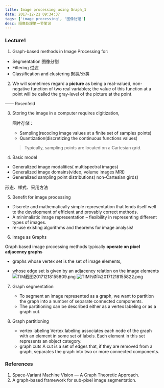 ```yaml
---
title: Image processing using Graph_1
date: 2017-12-21 09:34:37
tags: ['image processing', '图像处理']
desc: 图像处理第一节笔记
---
```


### Lecture1

1. Graph-based methods in Image Processing for:

  * Segmentation 图像分割
  * Filtering 过滤
  * Classification and clustering 聚类/分类
  
<!-- more -->

2.  We will sometimes regard a **picture** as being a real-valued, non-negative
  function of two real variables; the value of this function at a point will be
  called the gray-level of the picture at the point.

  —— Rosenfeld

3. Storing the image in a computer requires digitization,

    图片存储：

    * Sampling(recoding image values at a finite set of samples points)
    * Quantization(discretizing the continuous functions values)

    > Typically, sampling points are located on a Cartesian grid.

4.  Basic model 

  * Generalized image modalities( multispectral images)
  * Generalized image domains(video, volume images MRI)
  * Generalized sampling point distributions( non-Cartesian girds)
  
  形态、样式、采用方法

5. Benefit for image processing

  * Discrete and mathematically simple representation that lends itself well to the development of efficient and provably correct methods.
  * A minimalistic image representation – flexibility in representing different types of images.
  * re-use existing algorithms and theorems for image analysis!

6.  Image as Graphs

  Graph based image processing methods typically **operate on pixel adjacency graphs**

  * graphs whose vertex set is the set of image elements,

  * whose edge set is given by an adjacency relation on the image elements
      ![TIM截图20171218155809.png](https://i.loli.net/2017/12/18/5a37753f92a08.png)
      ![TIM½ØÍ¼20171218155822.png](https://i.loli.net/2017/12/18/5a37753f93556.png)

7.  Graph segmentation

    * To segment an image represented as a graph, we want to partition the graph into a number of separate connected components.
    * The partitioning can be described either as a vertex labeling or as a
      graph cut.

8.  Graph partitioning

    * vertex labeling
	    Vertex labeling associates each node of the graph with an element in some set of labels. Each element in this set represents an object category.
    * graph cuts
	    A cut is a set of edges that, if they are removed from a graph, separates the graph into two or more connected components.  

  

### References

1. Space-Variant Machine Vision — A Graph Theoretic Approach.
2. A graph-based framework for sub-pixel image segmentation.

  

  